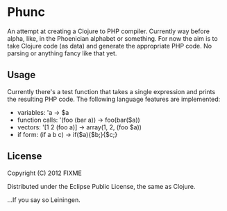# Phunc

An attempt at creating a Clojure to PHP compiler. Currently way before alpha, like, in the Phoenician alphabet or something. For now the aim is to take Clojure code (as data) and generate the appropriate PHP code. No parsing or anything fancy like that yet.

## Usage

Currently there's a test function that takes a single expression and prints the resulting PHP code. The following language features are implemented:

* variables: 'a -> $a
* function calls: '(foo (bar a)) -> foo(bar($a))
* vectors: '[1 2 (foo a)] -> array(1, 2, (foo $a))
* if form: (if a b c) -> if($a){$b;}{$c;}

## License

Copyright (C) 2012 FIXME

Distributed under the Eclipse Public License, the same as Clojure.

...If you say so Leiningen.